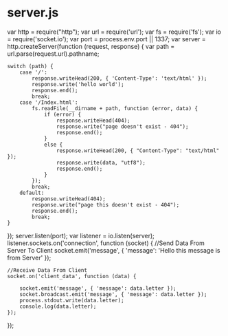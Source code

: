 # server.js
var http = require("http");
var url = require('url');
var fs = require('fs');
var io = require('socket.io');
var port = process.env.port || 1337;
var server = http.createServer(function (request, response) {
    var path = url.parse(request.url).pathname;
    
    switch (path) {
        case '/':
            response.writeHead(200, { 'Content-Type': 'text/html' });
            response.write('hello world');
            response.end();
            break;
        case '/Index.html':
            fs.readFile(__dirname + path, function (error, data) {
                if (error) {
                    response.writeHead(404);
                    response.write("page doesn't exist - 404");
                    response.end();
                }
                else {
                    response.writeHead(200, { "Content-Type": "text/html" });
                    response.write(data, "utf8");
                    response.end();
                }
            });
            break;
        default:
            response.writeHead(404);
            response.write("page this doesn't exist - 404");
            response.end();
            break;
    }
});
server.listen(port);
var listener = io.listen(server);
listener.sockets.on('connection', function (socket) {
    //Send Data From Server To Client
    socket.emit('message', { 'message': 'Hello this message is from Server' });
    
    //Receive Data From Client
    socket.on('client_data', function (data) {
        
        socket.emit('message', { 'message': data.letter });
        socket.broadcast.emit('message', { 'message': data.letter });
        process.stdout.write(data.letter);
        console.log(data.letter);
    });
});
